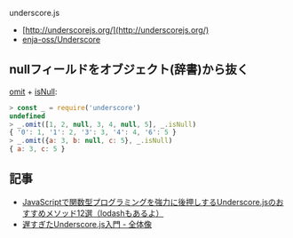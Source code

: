 underscore.js

- [http://underscorejs.org/](http://underscorejs.org/)
- [enja-oss/Underscore](https://github.com/enja-oss/Underscore)

## nullフィールドをオブジェクト(辞書)から抜く

[omit](http://underscorejs.org/#omit) + [isNull](http://underscorejs.org/#isNull): 

~~~js
> const _ = require('underscore')
undefined
> _.omit([1, 2, null, 3, 4, null, 5], _.isNull)
{ '0': 1, '1': 2, '3': 3, '4': 4, '6': 5 }
> _.omit({a: 3, b: null, c: 5}, _.isNull)
{ a: 3, c: 5 }

~~~~

## 記事

- [JavaScriptで関数型プログラミングを強力に後押しするUnderscore.jsのおすすめメソッド12選（lodashもあるよ）](http://qiita.com/takeharu/items/7d4ead780710c627172e)
- [遅すぎたUnderscore.js入門 - 全体像](http://qiita.com/hp0me/items/72d80dc166aace2759dc)
